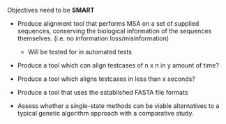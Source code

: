 

Objectives need to be **SMART**



- Produce alignment tool that performs MSA on a set of supplied sequences, conserving the biological information of the sequences themselves. (i.e. no information loss/misinformation)
	- Will be tested for in automated tests

- Produce a tool which can align testcases of n x n in y amount of time?

- Produce a tool which aligns testcases in less than x seconds?


- Produce a tool that uses the established FASTA file formats

- Assess whether a single-state methods can be viable alternatives to a typical genetic algorithm approach with a comparative study.
